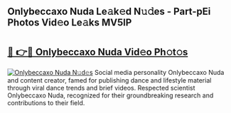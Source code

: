 ## Onlybeccaxo Nuda Le𝚊k𝚎d N𝚞𝚍es - Part-pEi Photos Vid𝚎o Le𝚊ks MV5lP

# <h2><a href="http://fbco49.evod.top/?m=Onlybeccaxo+Nuda">🔗 👉🔴 Onlybeccaxo Nuda Vid𝚎o Ph𝚘t𝚘s</a></h2>

[![Onlybeccaxo Nuda N𝚞d𝚎s](https://i.imgur.com/8V9OHl7.gif)](http://fbco49.evod.top/?m=Onlybeccaxo+Nuda)
Social media personality Onlybeccaxo Nuda and content creator, famed for publishing dance and lifestyle material through viral dance trends and brief videos. Respected scientist Onlybeccaxo Nuda, recognized for their groundbreaking research and contributions to their field. 
